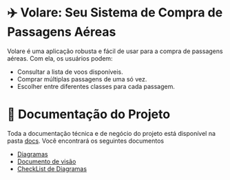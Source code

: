 # ✈️ Volare: Seu Sistema de Compra de Passagens Aéreas
Volare é uma aplicação robusta e fácil de usar para a compra de passagens aéreas. Com ela, os usuários podem:

- Consultar a lista de voos disponíveis.
- Comprar múltiplas passagens de uma só vez.
- Escolher entre diferentes classes para cada passagem.

# 📝 Documentação do Projeto
Toda a documentação técnica e de negócio do projeto está disponível na pasta [docs](./docs/).
Você encontrará os seguintes documentos
  - [Diagramas](./docs/diagramas.pdf)
  - [Documento de visão](./docs/documento_de_visao)
  - [CheckList de Diagramas](./docs/conscistencia_de_diagramas) 
